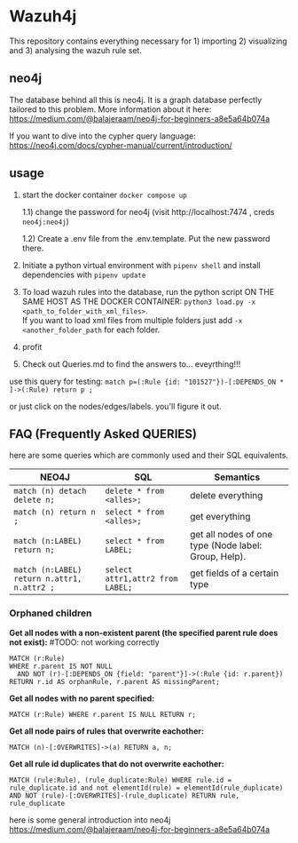# Wazuh4j
This repository contains everything necessary for 1) importing 2) visualizing and 3) analysing the wazuh rule set.  

## neo4j
The database behind all this is neo4j. It is a graph database perfectly tailored to this problem. 
More information about it here: https://medium.com/@balajeraam/neo4j-for-beginners-a8e5a64b074a

If you want to dive into the cypher query language: https://neo4j.com/docs/cypher-manual/current/introduction/

## usage
1) start the docker container `docker compose up`

    1.1) change the password for neo4j (visit http://localhost:7474 , creds `neo4j:neo4j`) 
    
    1.2) Create a .env file from the .env.template. Put the new password there.

2) Initiate a python virtual environment with `pipenv shell` and install dependencies with `pipenv update` 
3) To load wazuh rules into the database, run the python script ON THE SAME HOST AS THE DOCKER CONTAINER: `python3 load.py -x <path_to_folder_with_xml_files>`. <br> 
If you want to load xml files from multiple folders just add `-x <another_folder_path` for each folder. 
4) profit 
5) Check out Queries.md to find the answers to... eveyrthing!!!


use this query for testing: ` match p=(:Rule {id: "101527"})-[:DEPENDS_ON * ]->(:Rule) return p ; `

or just click on the nodes/edges/labels. you'll figure it out. 

## FAQ (Frequently Asked QUERIES)
here are some queries which are commonly used and their SQL equivalents. 

| NEO4J                                                                       | SQL                            | Semantics                                                                           |
|-----------------------------------------------------------------------------|--------------------------------|-------------------------------------------------------------------------------------|
| `match (n) detach delete n;`                                                | `delete * from <alles>; `      | delete everything                                                                   |
| `match (n) return n ;`                                                      | `select * from <alles>; `      | get everything                                                                      |
| `match (n:LABEL) return n; `                                                | `select * from LABEL; `        | get all nodes of one type (Node label: Group, Help).                                |
| `match (n:LABEL) return n.attr1, n.attr2 ;`                                 | `select attr1,attr2 from LABEL; ` | get fields of a certain type                                                        | 

### Orphaned children
**Get all nodes with a non-existent parent (the specified parent rule does not exist):**
#TODO: not working correctly
```cypher
MATCH (r:Rule)
WHERE r.parent IS NOT NULL
  AND NOT (r)-[:DEPENDS_ON {field: "parent"}]->(:Rule {id: r.parent})
RETURN r.id AS orphanRule, r.parent AS missingParent;
```

**Get all nodes with no parent specified:**
```cypher
MATCH (r:Rule) WHERE r.parent IS NULL RETURN r;
```

**Get all node pairs of rules that overwrite eachother:**
```cypher
MATCH (n)-[:OVERWRITES]->(a) RETURN a, n;
```
**Get all rule id duplicates that do not overwrite eachother:**
```cypher
MATCH (rule:Rule), (rule_duplicate:Rule) WHERE rule.id = rule_duplicate.id and not elementId(rule) = elementId(rule_duplicate) AND NOT (rule)-[:OVERWRITES]-(rule_duplicate) RETURN rule, rule_duplicate
```

here is some general introduction into neo4j 
https://medium.com/@balajeraam/neo4j-for-beginners-a8e5a64b074a
